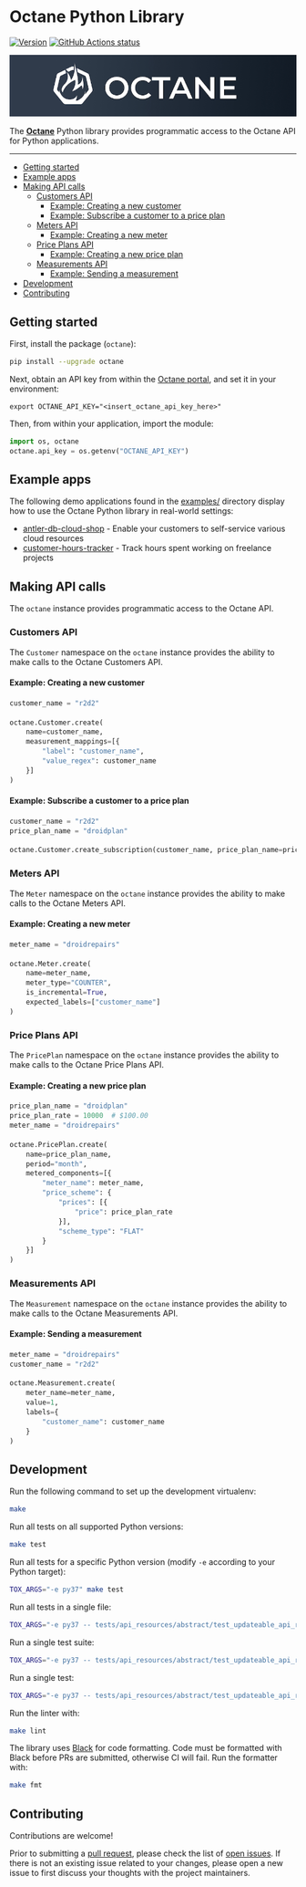 # Octane Python Library

[![Version](https://img.shields.io/pypi/v/octane.svg)](https://pypi.org/project/octane/)
[![GitHub Actions status](https://github.com/getoctane/octane-python/workflows/build/badge.svg)](https://github.com/getoctane/octane-python/actions?query=workflow%3Abuild+)

[![Octane](./octane.png)](https://www.getoctane.io/)

The **[Octane](https://www.getoctane.io/)** Python library provides programmatic access
to the Octane API for Python applications.

---

- [Getting started](#getting-started)
- [Example apps](#example-apps)
- [Making API calls](#making-api-calls)
    - [Customers API](#customers-api)
        - [Example: Creating a new customer](#example-creating-a-new-customer)
        - [Example: Subscribe a customer to a price plan](#example-subscribe-a-customer-to-a-price-plan)
    - [Meters API](#meters-api)
        - [Example: Creating a new meter](#example-creating-a-new-meter)
    - [Price Plans API](#price-plans-api)
        - [Example: Creating a new price plan](#example-creating-a-new-price-plan)
    - [Measurements API](#measurements-api)
        - [Example: Sending a measurement](#example-sending-a-measurement)
- [Development](#development)
- [Contributing](#contributing)

## Getting started

First, install the package (`octane`):

```bash
pip install --upgrade octane
```

Next, obtain an API key from within the [Octane portal](http://cloud.getoctane.io/), and set it in your environment:

```shell
export OCTANE_API_KEY="<insert_octane_api_key_here>"
```

Then, from within your application, import the module:

```python
import os, octane
octane.api_key = os.getenv("OCTANE_API_KEY")
```

## Example apps

The following demo applications found in the [examples/](./examples/) directory display
how to use the Octane Python library in real-world settings:

- [antler-db-cloud-shop](examples/antler-db-cloud-shop/) - Enable your customers to self-service various cloud resources
- [customer-hours-tracker](./examples/customer-hours-tracker/) - Track hours spent working on freelance projects

## Making API calls

The `octane` instance provides programmatic access to the Octane API.

### Customers API

The `Customer` namespace on the `octane` instance provides the ability to
make calls to the Octane Customers API.

#### Example: Creating a new customer

```python
customer_name = "r2d2"

octane.Customer.create(
    name=customer_name,
    measurement_mappings=[{
        "label": "customer_name",
        "value_regex": customer_name
    }]
)
```

#### Example: Subscribe a customer to a price plan

```python
customer_name = "r2d2"
price_plan_name = "droidplan"

octane.Customer.create_subscription(customer_name, price_plan_name=price_plan_name)
```

### Meters API

The `Meter` namespace on the `octane` instance provides the ability to
make calls to the Octane Meters API.

#### Example: Creating a new meter

```python
meter_name = "droidrepairs"

octane.Meter.create(
    name=meter_name,
    meter_type="COUNTER",
    is_incremental=True,
    expected_labels=["customer_name"]
)
```

### Price Plans API

The `PricePlan` namespace on the `octane` instance provides the ability to
make calls to the Octane Price Plans API.

#### Example: Creating a new price plan

```python
price_plan_name = "droidplan"
price_plan_rate = 10000  # $100.00
meter_name = "droidrepairs"

octane.PricePlan.create(
    name=price_plan_name,
    period="month",
    metered_components=[{
        "meter_name": meter_name,
        "price_scheme": {
            "prices": [{
                "price": price_plan_rate
            }],
            "scheme_type": "FLAT"
        }
    }]
)
```

### Measurements API

The `Measurement` namespace on the `octane` instance provides the ability to
make calls to the Octane Measurements API.

#### Example: Sending a measurement

```python
meter_name = "droidrepairs"
customer_name = "r2d2"

octane.Measurement.create(
    meter_name=meter_name,
    value=1,
    labels={
        "customer_name": customer_name
    }
)
```

## Development

Run the following command to set up the development virtualenv:

```sh
make
```

Run all tests on all supported Python versions:

```sh
make test
```

Run all tests for a specific Python version (modify `-e` according to your Python target):

```sh
TOX_ARGS="-e py37" make test
```

Run all tests in a single file:

```sh
TOX_ARGS="-e py37 -- tests/api_resources/abstract/test_updateable_api_resource.py" make test
```

Run a single test suite:

```sh
TOX_ARGS="-e py37 -- tests/api_resources/abstract/test_updateable_api_resource.py::TestUpdateableAPIResource" make test
```

Run a single test:

```sh
TOX_ARGS="-e py37 -- tests/api_resources/abstract/test_updateable_api_resource.py::TestUpdateableAPIResource::test_save" make test
```

Run the linter with:

```sh
make lint
```

The library uses [Black][black] for code formatting. Code must be formatted
with Black before PRs are submitted, otherwise CI will fail. Run the formatter
with:

```sh
make fmt
```

[black]: https://github.com/ambv/black
[octane-mock]: https://github.com/octane/octane-mock

## Contributing

Contributions are welcome!

Prior to submitting a
[pull request](https://github.com/getoctane/octane-python/pulls), please
check the list of [open issues](https://github.com/getoctane/octane-python/issues).
If there is not an existing issue related to your changes, please open a
new issue to first discuss your thoughts with the project maintainers.
